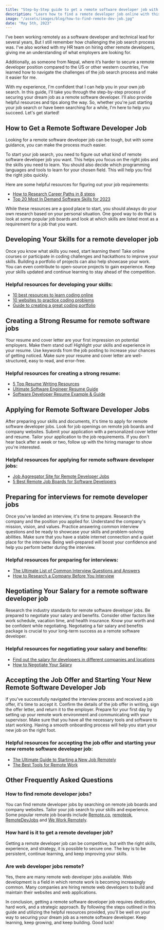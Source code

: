 ```yaml
---
title: "Step-by-Step guide to get a remote software developer job with helpful resources"
description: "Learn how to find a remote developer job online with this step-by-step guide. Includes helpful resources and tips for each step of the process."
image: "/assets/images/blog/how-to-find-remote-dev-job.jpg"
date: "May 5th, 2023"
---
```


I’ve been working remotely as a software developer and technical lead for several years, But I still remember how challenging the job search process was. I've also worked with my HR team on hiring other remote developers, giving me an understanding of what employers are looking for.

Additionally, as someone from Nepal, where it’s harder to secure a remote developer position compared to the US or other western countries, I've learned how to navigate the challenges of the job search process and make it easier for me.

With my experience, I'm confident that I can help you in your own job search. In this guide, I'll take you through the step-by-step process of securing your dream job as a remote software developer. I'll also provide helpful resources and tips along the way. So, whether you're just starting your job search or have been searching for a while, I'm here to help you succeed. Let's get started!

## How to Get a Remote Software Developer Job

Looking for a remote software developer job can be tough, but with some guidance, you can make the process much easier.

To start your job search, you need to figure out what kind of remote software developer job you want. This helps you focus on the right jobs and the skills you need to learn. You should also decide which programming languages and tools to learn for your chosen field. This will help you find the right jobs quickly.

Here are some helpful resources for figuring out your job requirements:

-   [How to Research Career Paths in 8 steps](https://www.indeed.com/career-advice/finding-a-job/how-to-research-career)
-   [Top 20 Most In Demand Software Skills for 2023](https://tunga.io/most-in-demand-software-skills/)

While these resources are a good place to start, you should always do your own research based on your personal situation. One good way to do that is look at some popular job boards and look at which skills are listed most as a requirement for a job that you want.

## Developing Your Skills for a remote developer job

Once you know what skills you need, start learning them! Take online courses or participate in coding challenges and hackathons to improve your skills. Building a portfolio of projects can also help showcase your work. You can even contribute to open-source projects to gain experience. Keep your skills updated and continue learning to stay ahead of the competition.

### Helpful resources for developing your skills:

-   [10 best resources to learn coding online](https://www.codeinwp.com/blog/how-to-learn-coding-online/)
-   [10 websites to practice coding problems](https://www.zdnet.com/education/computers-tech/practice-coding-problems/)
-   [Guide to creating a great coding portfolio](https://careerkarma.com/blog/coding-portfolio/)

## Creating a Strong Resume for remote software jobs

Your resume and cover letter are your first impression on potential employers. Make them stand out! Highlight your skills and experience in your resume. Use keywords from the job posting to increase your chances of getting noticed. Make sure your resume and cover letter are well-structured, easy to read, and error-free.

### Helpful resources for creating a strong resume:

-   [5 Top Resume Writing Resources](https://www.4cornerresources.com/blog/top-resume-writing-resources-every-professional-needs/)
-   [Ultimate Software Engineer Resume Guide](https://arc.dev/resume)
-   [Software Developer Resume Example & Guide](https://resume.io/resume-examples/software-developer)

## Applying for Remote Software Developer Jobs

After preparing your skills and documents, it's time to apply for remote software developer jobs. Look for job openings on remote job boards and company websites. Submit your application with a personalized cover letter and resume. Tailor your application to the job requirements. If you don't hear back after a week or two, follow up with the hiring manager to show you're interested.

### Helpful resources for applying for remote software developer jobs:

-   [Job Aggregator Site for Remote Developer Jobs](https://remotedevjobs.net/)
-   [5 Best Remote Job Boards for Software Developers](https://stackdiary.com/remote-job-boards-for-developers-software-engineers/)

## Preparing for interviews for remote developer jobs

Once you've landed an interview, it's time to prepare. Research the company and the position you applied for. Understand the company's mission, vision, and values. Practice answering common interview questions and be ready to showcase your skills and problem-solving abilities. Make sure that you have a stable internet connection and a quiet place for the interview. Being well-prepared will boost your confidence and help you perform better during the interview.

### Helpful resources for preparing for interviews:

-   [The Ultimate List of Common Interview Questions and Answers](https://www.indeed.com/career-advice/interviewing/top-interview-questions-and-answers)
-   [How to Research a Company Before You Interview](https://www.themuse.com/advice/the-ultimate-guide-to-researching-a-company-preinterview)

## Negotiating Your Salary for a remote software developer job

Research the industry standards for remote software developer jobs. Be prepared to negotiate your salary and benefits. Consider other factors like work schedule, vacation time, and health insurance. Know your worth and be confident while negotiating. Negotiating a fair salary and benefits package is crucial to your long-term success as a remote software developer.

### Helpful resources for negotiating your salary and benefits:

-   [Find out the salary for developers in different companies and locations](https://www.levels.fyi)
-   [How to Negotiate Your Salary](https://www.glassdoor.com/blog/guide/how-to-negotiate-your-salary/)

## Accepting the Job Offer and Starting Your New Remote Software Developer Job

If you've successfully navigated the interview process and received a job offer, it's time to accept it. Confirm the details of the job offer in writing, sign the offer letter, and return it to the employer. Prepare for your first day by setting up your remote work environment and communicating with your supervisor. Make sure that you have all the necessary tools and software to start working. Having a smooth onboarding process will help you start your new job on the right foot.

### Helpful resources for accepting the job offer and starting your new remote software developer job:

-   [The Ultimate Guide to Starting a New Job Remotely](https://about.gitlab.com/company/culture/all-remote/getting-started/)
-   [The Best Tools for Remote Work](https://www.trio.dev/blog/tools-remote-work)

## Other Frequently Asked Questions

### How to find remote developer jobs?

You can find remote developer jobs by searching on remote job boards and company websites. Tailor your job search to your skills and experience. Some popular remote job boards include [Remote.co](http://remote.co/), [remoteok](https://remoteok.com/), [RemoteDevJobs](https://remotedevjobs.net/) and [We Work Remotely](https://weworkremotely.com/).

### How hard is it to get a remote developer job?

Getting a remote developer job can be competitive, but with the right skills, experience, and strategy, it is possible to secure one. The key is to be persistent, continue learning, and keep improving your skills.

### Are web developer jobs remote?

Yes, there are many remote web developer jobs available. Web development is a field in which remote work is becoming increasingly common. Many companies are hiring remote web developers to build and maintain their websites and web applications.

In conclusion, getting a remote software developer job requires dedication, hard work, and a strategic approach. By following the steps outlined in this guide and utilizing the helpful resources provided, you'll be well on your way to securing your dream job as a remote software developer. Keep learning, keep growing, and keep building. Good luck!
